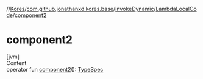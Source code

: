//[Kores](../../../index.md)/[com.github.jonathanxd.kores.base](../../index.md)/[InvokeDynamic](../index.md)/[LambdaLocalCode](index.md)/[component2](component2.md)



# component2  
[jvm]  
Content  
operator fun [component2](component2.md)(): [TypeSpec](../../-type-spec/index.md)  



